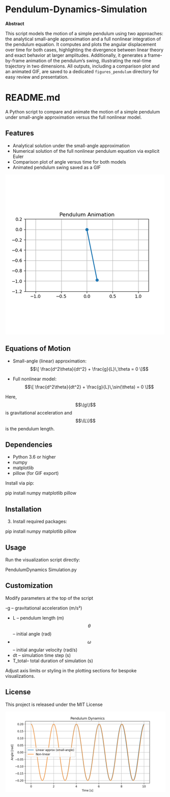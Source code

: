 # Pendulum-Dynamics-Simulation

**Abstract**

This script models the motion of a simple pendulum using two approaches: the analytical small-angle approximation and a full nonlinear integration of the pendulum equation. It computes and plots the angular displacement over time for both cases, highlighting the divergence between linear theory and exact behavior at larger amplitudes. Additionally, it generates a frame-by-frame animation of the pendulum’s swing, illustrating the real-time trajectory in two dimensions. All outputs, including a comparison plot and an animated GIF, are saved to a dedicated `figures_pendulum` directory for easy review and presentation.


# README.md

A Python script to compare and animate the motion of a simple pendulum under small-angle approximation versus the full nonlinear model.

## Features

- Analytical solution under the small-angle approximation  
- Numerical solution of the full nonlinear pendulum equation via explicit Euler  
- Comparison plot of angle versus time for both models  
- Animated pendulum swing saved as a GIF
  
![](figures_pendulum/pendulum_animation.gif)


## Equations of Motion

- Small-angle (linear) approximation:  
  $$\[
    \frac{d^2\theta}{dt^2} + \frac{g}{L}\,\theta = 0
  \]$$

- Full nonlinear model:  
  $$\[
    \frac{d^2\theta}{dt^2} + \frac{g}{L}\,\sin(\theta) = 0
  \]$$

Here, $$\(g\)$$ is gravitational acceleration and $$\(L\)$$ is the pendulum length.

## Dependencies

- Python 3.6 or higher  
- numpy  
- matplotlib  
- pillow (for GIF export)  

Install via pip:

pip install numpy matplotlib pillow

## Installation

3. Install required packages:  

pip install numpy matplotlib pillow
 
## Usage

Run the visualization script directly:

PendulumDynamics Simulation.py

## Customization

Modify parameters at the top of the script

-g – gravitational acceleration (m/s²)  
- L – pendulum length (m)  
$$\theta$$– initial angle (rad)  
- $$\omega$$ – initial angular velocity (rad/s)  
- dt – simulation time step (s)  
- T_total– total duration of simulation (s)  

Adjust axis limits or styling in the plotting sections for bespoke visualizations.


## License

This project is released under the MIT License


![](figures_pendulum/pendulum_theta_vs_time.png)



